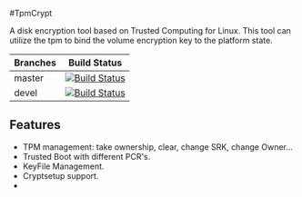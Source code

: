 #TpmCrypt

A disk encryption tool based on Trusted Computing for Linux.
This tool can utilize the tpm to bind the volume encryption key to the platform state.

| Branches      | Build Status  |
| ------------- |:-------------:|
| master        | [![Build Status](https://travis-ci.org/zaolin/tpmcrypt.png?branch=master)](https://travis-ci.org/zaolin/tpmcrypt) |
| devel         | [![Build Status](https://travis-ci.org/zaolin/tpmcrypt.png?branch=devel)](https://travis-ci.org/zaolin/tpmcrypt) |

Features
-----------

* TPM management: take ownership, clear, change SRK, change Owner...
* Trusted Boot with different PCR's.
* KeyFile Management.
* Cryptsetup support.
* 

